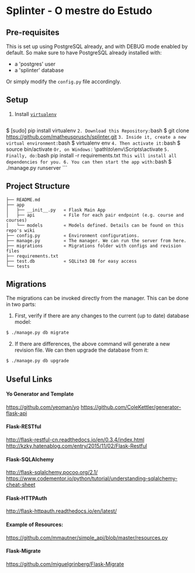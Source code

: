 # Splinter - O mestre do Estudo
## Pre-requisites
This is set up using PostgreSQL already, and with DEBUG mode enabled by default. So make sure to have PostgreSQL already installed with:
* a 'postgres' user
* a 'splinter' database

Or simply modify the `config.py` file accordingly.

## Setup
1. Install [`virtualenv`](https://virtualenv.pypa.io/en/latest/userguide.html#usage)
    ```bash
$ [sudo] pip install virtualenv
    ```
2. Download this Repository:
    ```bash
    $ git clone https://github.com/matheusprusch/splinter.git
    ```
3. Inside it, create a new virtual environment:
    ```bash
    $ virtualenv env
    ```
4. Then activate it:
    ```bash
    $ source bin/activate
    ```
Or, on Windows:
    ```
    \path\to\env\Scripts\activate
    ```
5. Finally, do:
    ```bash
    pip install -r requirements.txt
    ```
This will install all dependencies for you.
6. You can then start the app with:
    ```bash
    $ ./manage.py runserver
    ```

## Project Structure
```
├── README.md
├── app
│   ├── __init__.py   « Flask Main App
│   ├── api           « File for each pair endpoint (e.g. course and courses)
│   └── models        « Models defined. Details can be found on this repo's wiki
├── config.py         « Environment configurations.
├── manage.py         « The manager. We can run the server from here.
├── migrations        « Migrations folder with configs and revision files
├── requirements.txt
├── test.db           « SQLite3 DB for easy access
└── tests
```

## Migrations
The migrations can be invoked directly from the manager. This can be done in two parts:
1. First, verify if there are any changes to the current (up to date) database model:
```bash
$ ./manage.py db migrate
```
2. If there are differences, the above command will generate a new revision file. We can then upgrade the database from it:
```bash
$ ./manage.py db upgrade
```

## Useful Links
#### Yo Generator and Template
https://github.com/yeoman/yo
https://github.com/ColeKettler/generator-flask-api

#### Flask-RESTful
http://flask-restful-cn.readthedocs.io/en/0.3.4/index.html
http://kzky.hatenablog.com/entry/2015/11/02/Flask-Restful

#### Flask-SQLAlchemy
http://flask-sqlalchemy.pocoo.org/2.1/
https://www.codementor.io/python/tutorial/understanding-sqlalchemy-cheat-sheet

#### Flask-HTTPAuth
http://flask-httpauth.readthedocs.io/en/latest/

#### Example of Resources:
https://github.com/mmautner/simple_api/blob/master/resources.py

#### Flask-Migrate
https://github.com/miguelgrinberg/Flask-Migrate
